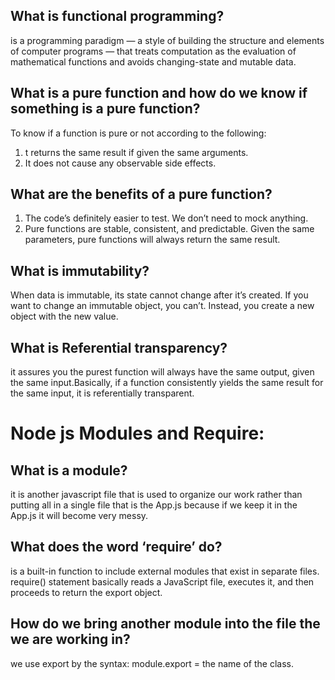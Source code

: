## What is functional programming?
is a programming paradigm — a style of building the structure and elements of computer programs — that treats computation as the evaluation of mathematical functions and avoids changing-state and mutable data.

## What is a pure function and how do we know if something is a pure function?
To know if a function is pure or not according to the following:
1. t returns the same result if given the same arguments.
2. It does not cause any observable side effects.

## What are the benefits of a pure function?
1. The code’s definitely easier to test. We don’t need to mock anything.
2. Pure functions are stable, consistent, and predictable. Given the same parameters, pure functions will always return the same result.

## What is immutability?
When data is immutable, its state cannot change after it’s created. If you want to change an immutable object, you can’t. Instead, you create a new object with the new value.

## What is Referential transparency?
it assures you the purest function will always have the same output, given the same input.Basically, if a function consistently yields the same result for the same input, it is referentially transparent.

# Node js Modules and Require:
## What is a module?
it is another javascript file that is used to organize our work rather than putting all in a single file that is the App.js because if we keep it in the App.js it will become very messy.

## What does the word ‘require’ do?
is a built-in function to include external modules that exist in separate files. require() statement basically reads a JavaScript file, executes it, and then proceeds to return the export object.

## How do we bring another module into the file the we are working in?
we use export by the syntax: module.export = the name of the class.